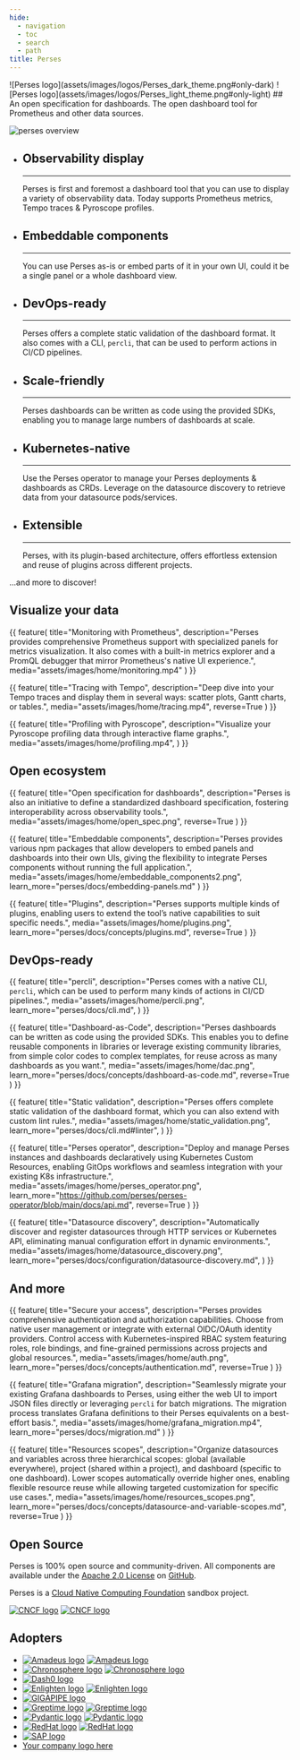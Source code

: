 ```yaml
---
hide:
  - navigation
  - toc
  - search
  - path
title: Perses
---
```


<!-- below css is required to remove the empty header that is generated automatically by mkdocs ref: https://github.com/squidfunk/mkdocs-material/issues/2163#issuecomment-2109733111-->
<style>
.md-content .md-typeset h1 {
      display: none;
  }
</style>

<div class="centered image" markdown>
![Perses logo](assets/images/logos/Perses_dark_theme.png#only-dark) ![Perses logo](assets/images/logos/Perses_light_theme.png#only-light)
## An open specification for dashboards. The open dashboard tool for Prometheus and other data sources.
</div>

![perses overview](assets/images/home/perses_overview.gif)

<div class="grid cards" markdown>

-   ## Observability display
    ---
    Perses is first and foremost a dashboard tool that you can use to display a variety of observability data. Today supports Prometheus metrics, Tempo traces & Pyroscope profiles.

-   ## Embeddable components
    ---
    You can use Perses as-is or embed parts of it in your own UI, could it be a single panel or a whole dashboard view.

-   ## DevOps-ready
    ---
    Perses offers a complete static validation of the dashboard format. It also comes with a CLI, `percli`, that can be used to perform actions in CI/CD pipelines.

-   ## Scale-friendly
    ---
    Perses dashboards can be written as code using the provided SDKs, enabling you to manage large numbers of dashboards at scale.

-   ## Kubernetes-native
    ---
    Use the Perses operator to manage your Perses deployments & dashboards as CRDs. Leverage on the datasource discovery to retrieve data from your datasource pods/services.

-   ## Extensible
    ---
    Perses, with its plugin-based architecture, offers effortless extension and reuse of plugins across different projects.

</div>

...and more to discover!

<div class="features-showcase-wrapper" markdown>

## Visualize your data

{{ feature(
    title="Monitoring with Prometheus",
    description="Perses provides comprehensive Prometheus support with specialized panels for metrics visualization. It also comes with a built-in metrics explorer and a PromQL debugger that mirror Prometheus's native UI experience.",
    media="assets/images/home/monitoring.mp4"
) }}

{{ feature(
    title="Tracing with Tempo",
    description="Deep dive into your Tempo traces and display them in several ways: scatter plots, Gantt charts, or tables.",
    media="assets/images/home/tracing.mp4",
    reverse=True
) }}

{{ feature(
    title="Profiling with Pyroscope",
    description="Visualize your Pyroscope profiling data through interactive flame graphs.",
    media="assets/images/home/profiling.mp4",
) }}

## Open ecosystem

{{ feature(
    title="Open specification for dashboards",
    description="Perses is also an initiative to define a standardized dashboard specification, fostering interoperability across observability tools.",
    media="assets/images/home/open_spec.png",
    reverse=True
) }}

{{ feature(
    title="Embeddable components",
    description="Perses provides various npm packages that allow developers to embed panels and dashboards into their own UIs, giving the flexibility to integrate Perses components without running the full application.",
    media="assets/images/home/embeddable_components2.png",
    learn_more="perses/docs/embedding-panels.md"
) }}

{{ feature(
    title="Plugins",
    description="Perses supports multiple kinds of plugins, enabling users to extend the tool’s native capabilities to suit specific needs.",
    media="assets/images/home/plugins.png",
    learn_more="perses/docs/concepts/plugins.md",
    reverse=True
) }}

## DevOps-ready

{{ feature(
    title="percli",
    description="Perses comes with a native CLI, `percli`, which can be used to perform many kinds of actions in CI/CD pipelines.",
    media="assets/images/home/percli.png",
    learn_more="perses/docs/cli.md",
) }}

{{ feature(
    title="Dashboard-as-Code",
    description="Perses dashboards can be written as code using the provided SDKs. This enables you to define reusable components in libraries or leverage existing community libraries, from simple color codes to complex templates, for reuse across as many dashboards as you want.",
    media="assets/images/home/dac.png",
    learn_more="perses/docs/concepts/dashboard-as-code.md",
    reverse=True
) }}

{{ feature(
    title="Static validation",
    description="Perses offers complete static validation of the dashboard format, which you can also extend with custom lint rules.",
    media="assets/images/home/static_validation.png",
    learn_more="perses/docs/cli.md#linter",
) }}

{{ feature(
    title="Perses operator",
    description="Deploy and manage Perses instances and dashboards declaratively using Kubernetes Custom Resources, enabling GitOps workflows and seamless integration with your existing K8s infrastructure.",
    media="assets/images/home/perses_operator.png",
    learn_more="https://github.com/perses/perses-operator/blob/main/docs/api.md",
    reverse=True
) }}

{{ feature(
    title="Datasource discovery",
    description="Automatically discover and register datasources through HTTP services or Kubernetes API, eliminating manual configuration effort in dynamic environments.",
    media="assets/images/home/datasource_discovery.png",
    learn_more="perses/docs/configuration/datasource-discovery.md",
) }}

## And more

{{ feature(
    title="Secure your access",
    description="Perses provides comprehensive authentication and authorization capabilities. Choose from native user management or integrate with external OIDC/OAuth identity providers. Control access with Kubernetes-inspired RBAC system featuring roles, role bindings, and fine-grained permissions across projects and global resources.",
    media="assets/images/home/auth.png",
    learn_more="perses/docs/concepts/authentication.md",
    reverse=True
) }}

{{ feature(
    title="Grafana migration",
    description="Seamlessly migrate your existing Grafana dashboards to Perses, using either the web UI to import JSON files directly or leveraging `percli` for batch migrations. The migration process translates Grafana definitions to their Perses equivalents on a best-effort basis.",
    media="assets/images/home/grafana_migration.mp4",
    learn_more="perses/docs/migration.md"
) }}

{{ feature(
    title="Resources scopes",
    description="Organize datasources and variables across three hierarchical scopes: global (available everywhere), project (shared within a project), and dashboard (specific to one dashboard). Lower scopes automatically override higher ones, enabling flexible resource reuse while allowing targeted customization for specific use cases.",
    media="assets/images/home/resources_scopes.png",
    learn_more="perses/docs/concepts/datasource-and-variable-scopes.md",
    reverse=True
) }}

</div>

<!-- Add more features as needed, alternating image and text order for each block -->
<div class="centered" markdown>

## Open Source

Perses is 100% open source and community-driven. All components are available under
the [Apache 2.0 License](http://www.apache.org/licenses/LICENSE-2.0) on [GitHub](https://github.com/perses).

Perses is a [Cloud Native Computing Foundation](https://cncf.io) sandbox project.

[![CNCF logo](assets/images/logos/CNCF_dark_theme.png#only-dark)](https://cncf.io) [![CNCF logo](assets/images/logos/CNCF_light_theme.png#only-light)](https://cncf.io)

</div>

<div class="centered" markdown>

## Adopters

</div>

<div class="grid cards image-grid" markdown>

- [![Amadeus logo](assets/images/logos/Amadeus_dark_theme.png#only-dark)](https://amadeus.com) [![Amadeus logo](assets/images/logos/Amadeus_light_theme.png#only-light)](https://amadeus.com)
- [![Chronosphere logo](assets/images/logos/Chronosphere_dark_theme.svg#only-dark)](https://chronosphere.io/) [![Chronosphere logo](assets/images/logos/Chronosphere_light_theme.svg#only-light)](https://chronosphere.io/)
- [![Dash0 logo](assets/images/logos/Dash0.svg)](https://www.dash0.com/)
- [![Enlighten logo](assets/images/logos/Enlighten_dark_theme.png#only-dark)](https://enlighten.com) [![Enlighten logo](assets/images/logos/Enlighten_light_theme.png#only-light)](https://enlighten.com)
- [![GIGAPIPE logo](assets/images/logos/Gigapipe.svg)](https://gigapipe.com)
- [![Greptime logo](assets/images/logos/Greptime_dark_theme.svg#only-dark)](https://greptime.com/) [![Greptime logo](assets/images/logos/Greptime_light_theme.svg#only-light)](https://greptime.com/)
- [![Pydantic logo](assets/images/logos/Pydantic_dark_theme.png#only-dark)](https://pydantic.dev/) [![Pydantic logo](assets/images/logos/Pydantic_light_theme.png#only-light)](https://pydantic.dev/)
- [![RedHat logo](assets/images/logos/RedHat_dark_theme.png#only-dark)](https://www.redhat.com) [![RedHat logo](assets/images/logos/RedHat_light_theme.png#only-light)](https://www.redhat.com)
- [![SAP logo](assets/images/logos/SAP.svg)](https://www.sap.com)
- [Your company logo here](./adopters.md)

</div>

